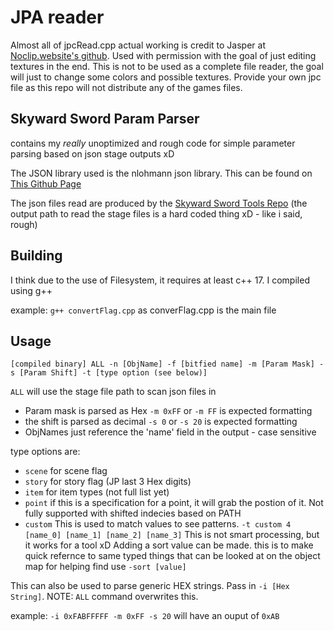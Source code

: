 # JPA reader

Almost all of jpcRead.cpp actual working is credit to Jasper at [Noclip.website's github](https://github.com/magcius/noclip.website/blob/d7dd9e7212792ad4454cd00d2bdabc2ce78fea07/src/Common/JSYSTEM/JPA.ts#L4983). Used with permission with the goal of just editing textures in the end.
This is not to be used as a complete file reader, the goal will just to change some colors and possible textures. Provide your own jpc file as this repo will not distribute any of the games files.

## Skyward Sword Param Parser

contains my *really* unoptimized and rough code for simple parameter parsing based on json stage outputs xD

The JSON library used is the nlohmann json library. This can be found on [This Github Page](https://github.com/nlohmann/json)

The json files read are produced by the [Skyward Sword Tools Repo](https://github.com/lepelog/skywardsword-tools) (the output path to read the stage files is a hard coded thing xD - like i said, rough)

## Building

I think due to the use of Filesystem, it requires at least c++ 17.
I compiled using g++

example: `g++ convertFlag.cpp` as converFlag.cpp is the main file

## Usage

`[compiled binary] ALL -n [ObjName] -f [bitfied name] -m [Param Mask] -s [Param Shift] -t [type option (see below)]`

`ALL` will use the stage file path to scan json files in

- Param mask is parsed as Hex `-m 0xFF` or `-m FF` is expected formatting
- the shift is parsed as decimal `-s 0` or `-s 20` is expected formatting
- ObjNames just reference the 'name' field in the output - case sensitive

type options are:

- `scene` for scene flag
- `story` for story flag (JP last 3 Hex digits)
- `item`  for item types (not full list yet)
- `point` if this is a specification for a point, it will grab the postion of it. Not fully supported with shifted indecies based on PATH
- `custom` This is used to match values to see patterns. `-t custom 4 [name_0] [name_1] [name_2] [name_3]` This is not smart processing, but it works for a tool xD
Adding a sort value can be made. this is to make quick refernce to same typed things that can be looked at on the object map for helping find use
`-sort [value]`

This can also be used to parse generic HEX strings. Pass in `-i [Hex String]`. NOTE: `ALL` command overwrites this.

example: `-i 0xFABFFFFF -m 0xFF -s 20` will have an ouput of `0xAB`
